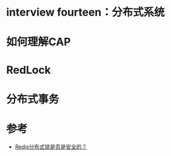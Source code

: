 # interview fourteen：分布式系统

# **如何理解CAP**

# RedLock

# 分布式事务

# 参考
- [Redis分布式锁是否是安全的？](https://zhuanlan.zhihu.com/p/356012419)